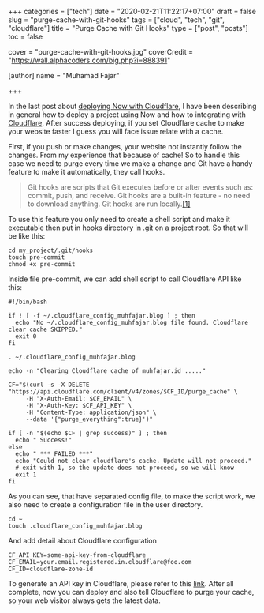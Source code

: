 +++
categories = ["tech"]
date = "2020-02-21T11:22:17+07:00"
draft = false
slug = "purge-cache-with-git-hooks"
tags = ["cloud", "tech", "git", "cloudflare"]
title = "Purge Cache with Git Hooks"
type = ["post", "posts"]
toc = false

cover = "purge-cache-with-git-hooks.jpg"
coverCredit = "https://wall.alphacoders.com/big.php?i=888391"

[author]
  name = "Muhamad Fajar"

+++

In the last post about [deploying Now with Cloudflare][deploy], I have been describing in general how to deploy a project using Now and how to integrating with [Cloudflare][cloudflare]. After success deploying, if you set Cloudflare cache to make your website faster I guess you will face issue relate with a cache.

First, if you push or make changes, your website not instantly follow the changes. From my experience that because of cache! So to handle this case we need to purge every time we make a change and Git have a handy feature to make it automatically, they call hooks.

> Git hooks are scripts that Git executes before or after events such
> as: commit, push, and receive. Git hooks are a built-in feature - no
> need to download anything. Git hooks are run locally.[[1]][git-hook]

To use this feature you only need to create a shell script and make it executable then put in hooks directory in .git on a project root. So that will be like this:

```shell
cd my_project/.git/hooks
touch pre-commit
chmod +x pre-commit
```

Inside file pre-commit, we can add shell script to call Cloudflare API like this:

```shell
#!/bin/bash

if ! [ -f ~/.cloudflare_config_muhfajar.blog ] ; then
  echo "No ~/.cloudflare_config_muhfajar.blog file found. Cloudflare clear cache SKIPPED."
  exit 0
fi

. ~/.cloudflare_config_muhfajar.blog

echo -n "Clearing Cloudflare cache of muhfajar.id ....."

CF="$(curl -s -X DELETE "https://api.cloudflare.com/client/v4/zones/$CF_ID/purge_cache" \
     -H "X-Auth-Email: $CF_EMAIL" \
     -H "X-Auth-Key: $CF_API_KEY" \
     -H "Content-Type: application/json" \
     --data '{"purge_everything":true}')"

if [ -n "$(echo $CF | grep success)" ] ; then
  echo " Success!"
else
  echo " *** FAILED ***"
  echo "Could not clear cloudflare's cache. Update will not proceed."
  # exit with 1, so the update does not proceed, so we will know
  exit 1
fi
```

As you can see, that have separated config file, to make the script work, we also need to create a configuration file in the user directory.

```shell
cd ~
touch .cloudflare_config_muhfajar.blog
```

And add detail about Cloudflare configuration

```text
CF_API_KEY=some-api-key-from-cloudflare
CF_EMAIL=your.email.registered.in.cloudflare@foo.com
CF_ID=cloudflare-zone-id
```

To generate an API key in Cloudflare, please refer to this [link][token]. After all complete, now you can deploy and also tell Cloudflare to purge your cache, so your web visitor always gets the latest data.

[deploy]: https://muhfajar.blog/posts/deploying-now-with-cloudflare/
[cloudflare]: https://www.cloudflare.com/
[git-hook]: https://githooks.com/
[token]: https://developers.cloudflare.com/api/tokens/create
